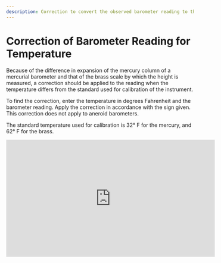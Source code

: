 ```yaml
---
description: Correction to convert the observed barometer reading to the corresponding value at standard calibration temperature. 
---
```

# Correction of Barometer Reading for Temperature
Because of the difference in expansion of the mercury column of a mercurial barometer and that of the brass scale by which the height is measured, a correction should be applied to the reading when the temperature differs from the standard used for calibration of the instrument.

To find the correction, enter the temperature in degrees Fahrenheit and the barometer reading. Apply the correction in accordance with the sign given. This correction does not apply to aneroid barometers.

The standard temperature used for calibration is 32° F for the mercury, and 62° F for the brass.

<iframe width="560" height="315" src="https://www.youtube.com/embed/gpvMANx2BF0" title="YouTube video player" frameborder="0" allow="accelerometer; autoplay; clipboard-write; encrypted-media; gyroscope; picture-in-picture" allowfullscreen></iframe>
